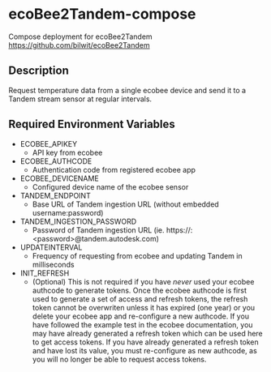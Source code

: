 # ecoBee2Tandem-compose
Compose deployment for ecoBee2Tandem https://github.com/bilwit/ecoBee2Tandem 

## Description
Request temperature data from a single ecobee device and send it to a Tandem stream sensor at regular intervals.

## Required Environment Variables
- ECOBEE_APIKEY
  - API key from ecobee
- ECOBEE_AUTHCODE
  - Authentication code from registered ecobee app
- ECOBEE_DEVICENAME
  - Configured device name of the ecobee sensor
- TANDEM_ENDPOINT
  - Base URL of Tandem ingestion URL (without embedded username:password)
- TANDEM_INGESTION_PASSWORD
  - Password of Tandem ingestion URL (ie. https://:\<password\>@tandem.autodesk.com)
- UPDATEINTERVAL
  - Frequency of requesting from ecobee and updating Tandem in milliseconds
- INIT_REFRESH
  - (Optional) This is not required if you have *never* used your ecobee authcode to generate tokens. Once the ecobee authcode is first used to generate a set of access and refresh tokens, the refresh token cannot be overwriten unless it has expired (one year) or you delete your ecobee app and re-configure a new authcode. If you have followed the example test in the ecobee documentation, you may have already generated a refresh token which can be used here to get access tokens. If you have already generated a refresh token and have lost its value, you must re-configure as new authcode, as you will no longer be able to request access tokens.
